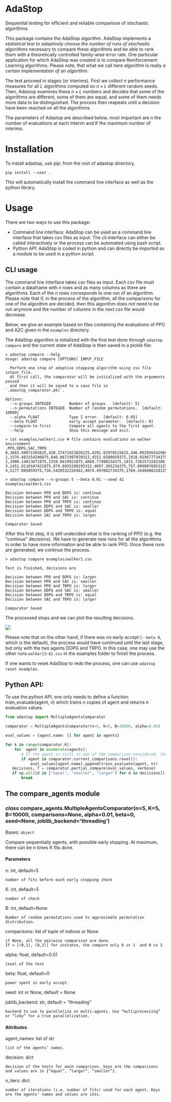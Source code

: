 # AdaStop
Sequential testing for efficient and reliable comparison of stochastic algorithms.

This package contains the AdaStop algorithm. AdaStop implements a *statistical test to adaptively choose the number of runs of stochastic algorithms* necessary to compare these algorithms and be able to rank them with a theoretically controlled family-wise error rate. One particular application for which AdaStop was created is to compare Reinforcement Learning algorithms. Please note, that what we call here *algorithm* is really *a certain implementation of an algorithm*.

The test proceed in stages (or interims). First we collect $n$ performance measures for all $L$ algorithms computed on $n\times L$ different random seeds.
Then, Adastop examines these $n\times L$ numbers and decides that some of the algorithms are different, some of them are equal, and some of them needs more data to be distinguished. The process then reapeats until a decision have been reached on all the algorithms.

The parameters of Adastop are described below, most important are $n$ the number of evaluations at each interim and $K$ the maximum number of interims.

# Installation

To install adastop, use pip: from the root of adastop directory,
```
pip install --user .
```

This will automatically install the command line interface as well as the python library.

# Usage

There are two ways to use this package:

- Command line interface: AdaStop can be used as a command line interface that takes csv files as input. The cli interface can either be called interactively or the process can be automated using bash script.
- Python API: AdaStop is coded in python and can directly be imported as a module to be used in a python script.

## CLI usage

The command line interface takes csv files as input. Each csv file must contain a dataframe with $n$ rows and as many columns as there are algorithms. Each of the $n$ rows corresponds to one run of an algorithm.
Please note that if, in the process of the algorithm, all the comparisons for one of the algorithm are decided, then this algorithm does not need to be run anymore and the number of columns in the next csv file would decrease.

Below, we give an example based on files containing the evaluations of PPO and A2C given in the `examples` directory.

The AdaStop algorithm is initialized with the first test done through `adastop compare` and the current state of AdaStop is then saved in a pickle file:

```console
> adastop compare --help
Usage: adastop compare [OPTIONS] INPUT_FILE

  Perform one step of adaptive stopping algorithm using csv file intput_file.
  At first call, the comparator will be initialized with the arguments passed
  and then it will be saved to a save file in `.adastop_comparator.pkl`.

Options:
  --n-groups INTEGER        Number of groups.  [default: 5]
  --n-permutations INTEGER  Number of random permutations.  [default: 10000]
  --alpha FLOAT             Type I error.  [default: 0.05]
  --beta FLOAT              early accept parameter.  [default: 0]
  --compare-to-first        Compare all agents to the first agent.
  --help                    Show this message and exit.

> cat examples/walker1.csv # file contains evaluations on walker environment
,PPO,DDPG,SAC,TRPO
0,3683.49072265625,420.27471923828125,4291.02978515625,446.09295654296875
1,1576.483154296875,640.0671997070312,4551.0380859375,1918.919677734375
2,3908.14013671875,2338.0419921875,4669.77490234375,1015.7262573242188
3,1451.9110107421875,879.0955200195312,4697.365234375,757.0098876953125
4,5177.005859375,736.5420532226562,4074.497802734375,1769.3448486328125

> adastop compare --n-groups 5 --beta 0.01 --seed 42 examples/walker1.csv

Decision between PPO and DDPG is: continue
Decision between PPO and SAC is: continue
Decision between PPO and TRPO is: continue
Decision between DDPG and SAC is: smaller
Decision between DDPG and TRPO is: equal
Decision between SAC and TRPO is: larger

Comparator Saved
```
After this first step, it is still undecided what is the ranking of PPO  (e.g. the "continue" decisions). We have to generate new runs for all the algorithms in order to have more information and be able to rank PPO. Once these runs are generated, we continue the process.

```console
> adastop compare examples/walker1.csv

Test is finished, decisions are

Decision between PPO and DDPG is: larger
Decision between PPO and SAC is: smaller
Decision between PPO and TRPO is: larger
Decision between DDPG and SAC is: smaller
Decision between DDPG and TRPO is: equal
Decision between SAC and TRPO is: larger

Comparator Saved
```
The processed stops and we can plot the resulting decisions.

![](examples/plot_result.png)

Please note that on the other hand, if there was no early accept (`--beta 0`, which is the default), the process would have continued until the last stage, but only with the two agents DDPG and TRPO. In this case, one may use the other runs `walker{3-6}.csv` in the examples folder to finish the process.

If one wants to reset AdaStop to redo the process, one can use `adastop reset examples`.

## Python API:

To use the python API, one only needs to define a function train_evaluate(agent, n) which trains n copies of agent and returns n evaluation values.

```python
from adastop import MultipleAgentsComparator

comparator = MultipleAgentsComparator(n=6, K=6, B=10000, alpha=0.05)

eval_values = {agent.name: [] for agent in agents}

for k in range(comparator.K):
    for  agent in enumerate(agents):
       # If the agent is still in one of the comparison considered, then generate new evaluations.
       if agent in comparator.current_comparisons.ravel():
           eval_values[agent.name].append(train_evaluate(agent, n))
   decisions, T = comparator.partial_compare(eval_values, verbose)
   if np.all([d in ["equal", "smaller", "larger"] for d in decisions]):
       break
```

## The compare_agents module

### _class_ compare_agents.MultipleAgentsComparator(n=5, K=5, B=10000, comparisons=None, alpha=0.01, beta=0, seed=None, joblib_backend='threading')
Bases: `object`

Compare sequentially agents, with possible early stopping.
At maximum, there can be n times K fits done.

#### Parameters

n: int, default=5

    number of fits before each early stopping check

K: int, default=5

    number of check

B: int, default=None

    Number of random permutations used to approximate permutation distribution.

comparisons: list of tuple of indices or None

    if None, all the pairwise comparison are done.
    If = [(0,1), (0,2)] for instance, the compare only 0 vs 1  and 0 vs 2

alpha: float, default=0.01

    level of the test

beta: float, default=0

    power spent in early accept.

seed: int or None, default = None

joblib_backend: str, default = “threading”

    backend to use to parallelize on multi-agents. Use “multiprocessing” or “loky” for a true parallelization.

#### Attributes

agent_names: list of str

    list of the agents’ names.

decision: dict

    decision of the tests for each comparison, keys are the comparisons and values are in {“equal”, “larger”, “smaller”}.

n_iters: dict

    number of iterations (i.e. number of fits) used for each agent. Keys are the agents’ names and values are ints.


